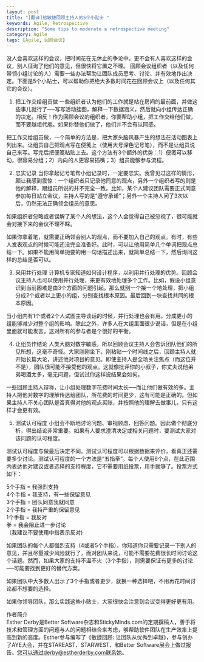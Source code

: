 ```yaml
---
layout: post
title: "[翻译]给敏捷回顾主持人的5个小贴士 "
keywords: Agile, Retrospective
description: "Some tips to moderate a retrospective meeting"
category: Agile 
tags: [Agile, 回顾会议]
---
```

没人会喜欢这样的会议，把时间花在无休止的争论中。更不会有人喜欢这样的会议，别人征询了他们的意见，但很快将它置之不理。 回顾会议组织者（以及任何带领小组讨论的人）需要一些办法帮助让团队成员思考、讨论、并有效地作出决定。下面是5个小贴士，可以帮助你把绝大多数时间花在回顾会议上（以及任何其它的会议）。 

1. 把工作交给组员做 
一些组织者认为他们的工作就是站在房间的最前面，并做这些事儿就行了──写写活动挂图，解释一下数据涵义，然后就向小组传达正确的决定。相反！作为回顾会议的组织者，你要帮助小组，把工作交给他们做，而不要越俎代庖。如果你替他们做了，他们并不会有认同感。 

把工作交给组员做，一个简单的方法是，把大家头脑风暴产生的想法在活动图表上列出来。让组员自己把观点写在便笺上（使用大号深色记号笔），而不是让组员说自己来写。写完后把便笺粘贴上去。这个方法有3个额外的优势：1）便笺可以移动，很容易分组；2）内向的人更容易插嘴；3）组员能够参与流程。 

2. 忠实记录 
当你拿起记号笔帮小组记录时，一定要忠实。我曾见过这样的情形，颇让我感到震惊：一个组织者只记录他同意的观点，另外一个组织者写的则是他的解释，跟组员所说的并不完全一致。比如，某个人建议团队需要正式同意参加每日站立会议，主持人写的是“遵守承诺”；另外一个主持人问了3次以后，仍然无法正确领会组员的意思。 

如果组织者忽略或者误解了某个人的想法，这个人会觉得自己被忽视了，很可能就会对接下来的会议不理不睬。 

如果你拿着笔，就需要正确领会别人的观点，而不要加入自己的观点。有时，有些人发表观点的时候可能还没完全准备好。此时，可以让他用简单几个单词把观点总结一下。如果不能用简单扼要的用一句话描述出来，就简单总结一下，然后询问这样的总结是否可以。 

3. 采用并行处理 
计算机专家知道如何设计程序，以利用并行处理的优势。回顾会议主持人也可以使用并行处理，来更有效地处理多个工作。比如，假设小组意识到当前困难是由3个方面的问题引起。那么就别一个接一个地处理，把小组分成2个或者以上更小的组，分别查找根本原因。最后回到一块查找共同的根本原因。 

当小组内有1个或者2个人试图主导谈话的时候，并行处理也会有用。分成更小的组能够减少对整个组的影响。除此之外，许多人在大组里面很少说话，但是在小组里面就可能发言，这对所有的参与者是个很好的平衡。 

4. 让组员作结论 
人类大脑对数字敏感，所以回顾会议主持人会告诉团队他们的所见所想，这毫不奇怪。大家刚刚坐下，刚粘贴一个时间线之后，回顾主持人就开始长篇大论，讲述他对项目的意见。即使主持人是全场关注焦点（而这位并不是），团队很可能不接受他的观点。这就像批评你的小叔子，你丈夫说他弟弟喝酒太多，毫无问题，但试试你这样说结果会如何。 

一些回顾主持人辩称，让小组处理数字花费时间太长──而让他们做有效的多。主持人把他对数字的理解传达给团队，所花费的时间更少，这有可能是正确的。但如果主持人不关心团队是否真得对他的观点买账，并按照他的理解去做事儿，只有这样才会更有效。 

5. 测试认可程度 
小组会不断地讨论问题、审视顾虑、回答问题。因此做个彻底分析，得出结论非常重要。如果有人要求澄清决定或相关问题时，要测试大家对该问题的认可程度。 

测试认可程度与做最后决定不同。测试认可程度可以根据数据来评价，看真正还需要多少讨论。测试认可程度的一个方法是“五指拳”。每个人使用6个点，在此范围内表达他对建议或者选择的支持程度，它不需要用纸投票，用手就够了。投票方式如下： 

5个手指 = 我强烈支持  
4个手指 = 我支持，有一些保留意见  
3个手指 = 团队同意我就同意  
2个手指 = 我持严重的保留意见  
1个手指 = 我反对  
拳 = 我会阻止进一步讨论  
（我建议不要使用中指表示反对) 

如果团队的每个人都强烈支持（4或者5个手指），你知道你只需要记录一下别人的意见，并且尽量减少风险就行了，而对团队来说，可能不需要花费很长时间讨论这个话题。然而，如果大家的支持不温不火（3个手指），则需要保证有更多的讨论──可能要找到更好的替代方案。 

如果团队中大多数人出示了3个手指或者更少，就换一种选择吧，不用再花时间讨论都不想要的选择。 

如果你领导团队，那么实践这些小贴士，大家很快会注意到会议变得更好更有用。 

作者简介  
Esther Derby是Better Software杂志和StickyMinds.com的定期撰稿人，善于将技术和管理方面的问题与人的问题相结合来考虑，够帮助软件团队在生产效率上提高到新的高度。Esther参与编写了《敏捷回顾: 让团队从优秀到卓越》，参与创办了AYE大会，并在STAREAST、STARWEST、和Better Software展会上做过报告。您可以通过derby@estherderby.com联系她。 